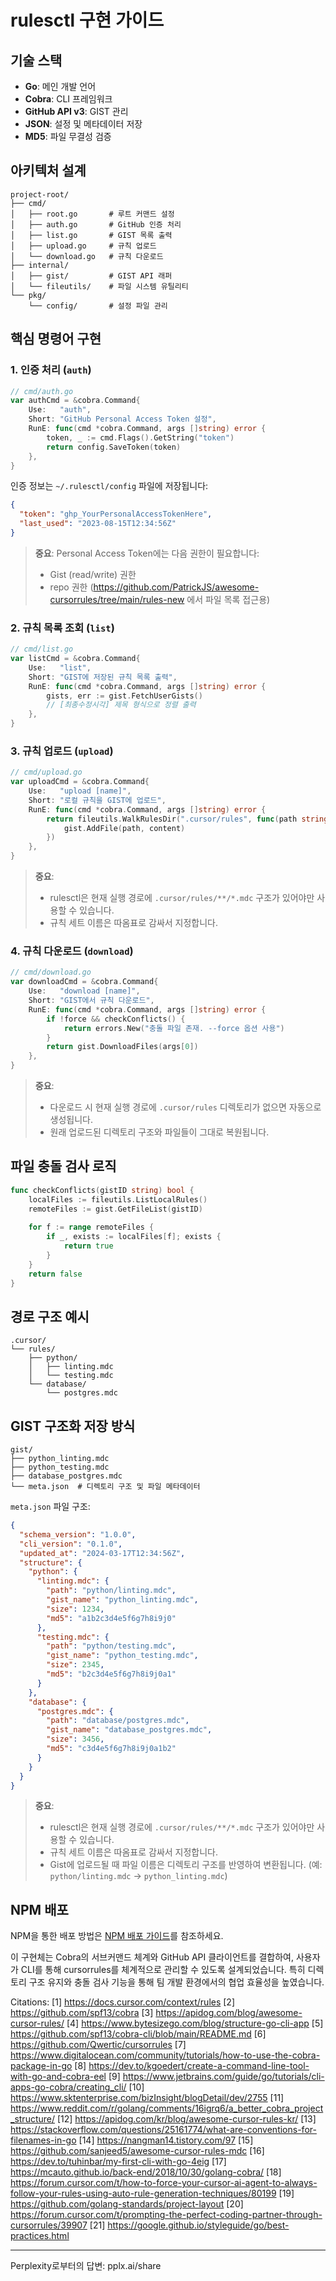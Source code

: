 # rulesctl 구현 가이드

## 기술 스택
- **Go**: 메인 개발 언어
- **Cobra**: CLI 프레임워크
- **GitHub API v3**: GIST 관리
- **JSON**: 설정 및 메타데이터 저장
- **MD5**: 파일 무결성 검증

## 아키텍처 설계
```
project-root/
├── cmd/
│   ├── root.go       # 루트 커맨드 설정
│   ├── auth.go       # GitHub 인증 처리
│   ├── list.go       # GIST 목록 출력
│   ├── upload.go     # 규칙 업로드
│   └── download.go   # 규칙 다운로드
├── internal/
│   ├── gist/         # GIST API 래퍼
│   └── fileutils/    # 파일 시스템 유틸리티
└── pkg/
    └── config/       # 설정 파일 관리
```

## 핵심 명령어 구현

### 1. 인증 처리 (`auth`)
```go
// cmd/auth.go
var authCmd = &cobra.Command{
    Use:   "auth",
    Short: "GitHub Personal Access Token 설정",
    RunE: func(cmd *cobra.Command, args []string) error {
        token, _ := cmd.Flags().GetString("token")
        return config.SaveToken(token)
    },
}
```

인증 정보는 `~/.rulesctl/config` 파일에 저장됩니다:
```json
{
  "token": "ghp_YourPersonalAccessTokenHere",
  "last_used": "2023-08-15T12:34:56Z"
}
```

> **중요**: Personal Access Token에는 다음 권한이 필요합니다:
> - Gist (read/write) 권한
> - repo 권한 (https://github.com/PatrickJS/awesome-cursorrules/tree/main/rules-new 에서 파일 목록 접근용)

### 2. 규칙 목록 조회 (`list`)
```go
// cmd/list.go
var listCmd = &cobra.Command{
    Use:   "list",
    Short: "GIST에 저장된 규칙 목록 출력",
    RunE: func(cmd *cobra.Command, args []string) error {
        gists, err := gist.FetchUserGists()
        // [최종수정시각] 제목 형식으로 정렬 출력
    },
}
```

### 3. 규칙 업로드 (`upload`)
```go
// cmd/upload.go
var uploadCmd = &cobra.Command{
    Use:   "upload [name]",
    Short: "로컬 규칙을 GIST에 업로드",
    RunE: func(cmd *cobra.Command, args []string) error {
        return fileutils.WalkRulesDir(".cursor/rules", func(path string) {
            gist.AddFile(path, content)
        })
    },
}
```

> **중요**: 
> - rulesctl은 현재 실행 경로에 `.cursor/rules/**/*.mdc` 구조가 있어야만 사용할 수 있습니다.
> - 규칙 세트 이름은 따옴표로 감싸서 지정합니다.

### 4. 규칙 다운로드 (`download`)
```go
// cmd/download.go
var downloadCmd = &cobra.Command{
    Use:   "download [name]",
    Short: "GIST에서 규칙 다운로드",
    RunE: func(cmd *cobra.Command, args []string) error {
        if !force && checkConflicts() {
            return errors.New("충돌 파일 존재. --force 옵션 사용")
        }
        return gist.DownloadFiles(args[0])
    },
}
```

> **중요**:
> - 다운로드 시 현재 실행 경로에 `.cursor/rules` 디렉토리가 없으면 자동으로 생성됩니다.
> - 원래 업로드된 디렉토리 구조와 파일들이 그대로 복원됩니다.

## 파일 충돌 검사 로직
```go
func checkConflicts(gistID string) bool {
    localFiles := fileutils.ListLocalRules()
    remoteFiles := gist.GetFileList(gistID)
    
    for f := range remoteFiles {
        if _, exists := localFiles[f]; exists {
            return true
        }
    }
    return false
}
```

## 경로 구조 예시
```
.cursor/
└── rules/
    ├── python/
    │   ├── linting.mdc
    │   └── testing.mdc
    └── database/
        └── postgres.mdc
```

## GIST 구조화 저장 방식
```
gist/
├── python_linting.mdc
├── python_testing.mdc
├── database_postgres.mdc
└── meta.json  # 디렉토리 구조 및 파일 메타데이터
```

`meta.json` 파일 구조:
```json
{
  "schema_version": "1.0.0",
  "cli_version": "0.1.0",
  "updated_at": "2024-03-17T12:34:56Z",
  "structure": {
    "python": {
      "linting.mdc": {
        "path": "python/linting.mdc",
        "gist_name": "python_linting.mdc",
        "size": 1234,
        "md5": "a1b2c3d4e5f6g7h8i9j0"
      },
      "testing.mdc": {
        "path": "python/testing.mdc",
        "gist_name": "python_testing.mdc",
        "size": 2345,
        "md5": "b2c3d4e5f6g7h8i9j0a1"
      }
    },
    "database": {
      "postgres.mdc": {
        "path": "database/postgres.mdc",
        "gist_name": "database_postgres.mdc",
        "size": 3456,
        "md5": "c3d4e5f6g7h8i9j0a1b2"
      }
    }
  }
}
```

> **중요**: 
> - rulesctl은 현재 실행 경로에 `.cursor/rules/**/*.mdc` 구조가 있어야만 사용할 수 있습니다.
> - 규칙 세트 이름은 따옴표로 감싸서 지정합니다.
> - Gist에 업로드될 때 파일 이름은 디렉토리 구조를 반영하여 변환됩니다. (예: `python/linting.mdc` → `python_linting.mdc`)

## NPM 배포

NPM을 통한 배포 방법은 [NPM 배포 가이드](../npm/2-HOW.md)를 참조하세요.

이 구현체는 Cobra의 서브커맨드 체계와 GitHub API 클라이언트를 결합하여, 사용자가 CLI를 통해 cursorrules를 체계적으로 관리할 수 있도록 설계되었습니다. 특히 디렉토리 구조 유지와 충돌 검사 기능을 통해 팀 개발 환경에서의 협업 효율성을 높였습니다.

Citations:
[1] https://docs.cursor.com/context/rules
[2] https://github.com/spf13/cobra
[3] https://apidog.com/blog/awesome-cursor-rules/
[4] https://www.bytesizego.com/blog/structure-go-cli-app
[5] https://github.com/spf13/cobra-cli/blob/main/README.md
[6] https://github.com/Qwertic/cursorrules
[7] https://www.digitalocean.com/community/tutorials/how-to-use-the-cobra-package-in-go
[8] https://dev.to/kgoedert/create-a-command-line-tool-with-go-and-cobra-eel
[9] https://www.jetbrains.com/guide/go/tutorials/cli-apps-go-cobra/creating_cli/
[10] https://www.sktenterprise.com/bizInsight/blogDetail/dev/2755
[11] https://www.reddit.com/r/golang/comments/16igrq6/a_better_cobra_project_structure/
[12] https://apidog.com/kr/blog/awesome-cursor-rules-kr/
[13] https://stackoverflow.com/questions/25161774/what-are-conventions-for-filenames-in-go
[14] https://nangman14.tistory.com/97
[15] https://github.com/sanjeed5/awesome-cursor-rules-mdc
[16] https://dev.to/tuhinbar/my-first-cli-with-go-4eig
[17] https://mcauto.github.io/back-end/2018/10/30/golang-cobra/
[18] https://forum.cursor.com/t/how-to-force-your-cursor-ai-agent-to-always-follow-your-rules-using-auto-rule-generation-techniques/80199
[19] https://github.com/golang-standards/project-layout
[20] https://forum.cursor.com/t/prompting-the-perfect-coding-partner-through-cursorrules/39907
[21] https://google.github.io/styleguide/go/best-practices.html

---
Perplexity로부터의 답변: pplx.ai/share